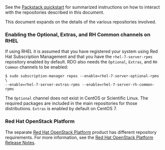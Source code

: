 See the [Packstack quickstart](https://www.rdoproject.org/install/packstack/) for summarized instructions on how to interact with the repositories described in this document.

This document expands on the details of the various repositories involved.

### Enabling the Optional, Extras, and RH Common channels on RHEL

If using RHEL it is assumed that you have registered your system using Red Hat Subscription Management and that you have the `rhel-7-server-rpms` repository enabled by default. RDO also needs the `Optional`, `Extras`, and `RH Common` channels to be enabled:

    $ sudo subscription-manager repos --enable=rhel-7-server-optional-rpms \
    --enable=rhel-7-server-extras-rpms --enable=rhel-7-server-rh-common-rpms

The `Optional` channel does not exist in CentOS or Scientific Linux. The required packages are included in the main repositories for those distributions. `Extras` is enabled by default on CentOS 7.

### Red Hat OpenStack Platform

The separate [Red Hat OpenStack Platform](https://access.redhat.com/products/red-hat-openstack-platform/) product has different repository requirements. For more information, see the [Red Hat OpenStack Platform Release Notes](https://access.redhat.com/documentation/en-us/red_hat_openstack_platform/10/html/release_notes/content_delivery_network_cdn_channels).